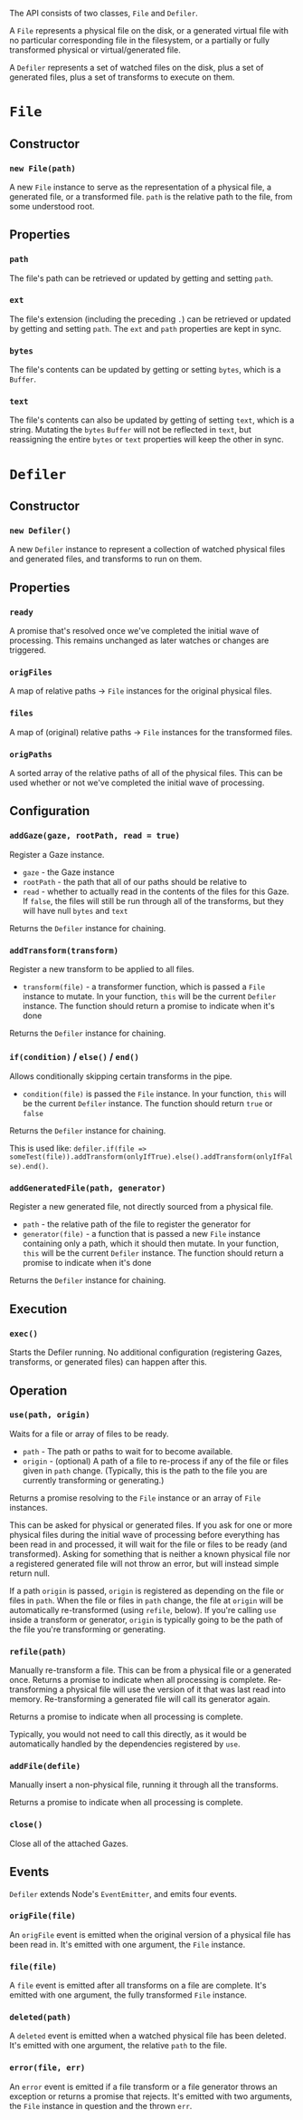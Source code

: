 The API consists of two classes, `File` and `Defiler`.

A `File` represents a physical file on the disk, or a generated virtual file with no particular corresponding file in the filesystem, or a partially or fully transformed physical or virtual/generated file.

A `Defiler` represents a set of watched files on the disk, plus a set of generated files, plus a set of transforms to execute on them.

# `File`

## Constructor

### `new File(path)`

A new `File` instance to serve as the representation of a physical file, a generated file, or a transformed file. `path` is the relative path to the file, from some understood root.

## Properties

### `path`

The file's path can be retrieved or updated by getting and setting `path`.

### `ext`

The file's extension (including the preceding `.`) can be retrieved or updated by getting and setting `path`. The `ext` and `path` properties are kept in sync.

### `bytes`

The file's contents can be updated by getting or setting `bytes`, which is a `Buffer`.

### `text`

The file's contents can also be updated by getting of setting `text`, which is a string. Mutating the `bytes` `Buffer` will not be reflected in `text`, but reassigning the entire `bytes` or `text` properties will keep the other in sync.

# `Defiler`

## Constructor

### `new Defiler()`

A new `Defiler` instance to represent a collection of watched physical files and generated files, and transforms to run on them.

## Properties

### `ready`

A promise that's resolved once we've completed the initial wave of processing. This remains unchanged as later watches or changes are triggered.

### `origFiles`

A map of relative paths -> `File` instances for the original physical files.

### `files`

A map of (original) relative paths -> `File` instances for the transformed files.

### `origPaths`

A sorted array of the relative paths of all of the physical files. This can be used whether or not we've completed the initial wave of processing.

## Configuration

### `addGaze(gaze, rootPath, read = true)`

Register a Gaze instance.

- `gaze` - the Gaze instance
-	`rootPath` - the path that all of our paths should be relative to
- `read` - whether to actually read in the contents of the files for this Gaze. If `false`, the files will still be run through all of the transforms, but they will have null `bytes` and `text`

Returns the `Defiler` instance for chaining.

### `addTransform(transform)`

Register a new transform to be applied to all files.

- `transform(file)` - a transformer function, which is passed a `File` instance to mutate. In your function, `this` will be the current `Defiler` instance. The function should return a promise to indicate when it's done

Returns the `Defiler` instance for chaining.

### `if(condition)` / `else()` / `end()`

Allows conditionally skipping certain transforms in the pipe.

- `condition(file)` is passed the `File` instance.  In your function, `this` will be the current `Defiler` instance. The function should return `true` or `false`

Returns the `Defiler` instance for chaining.

This is used like: `defiler.if(file => someTest(file)).addTransform(onlyIfTrue).else().addTransform(onlyIfFalse).end()`.

### `addGeneratedFile(path, generator)`

Register a new generated file, not directly sourced from a physical file.

- `path` - the relative path of the file to register the generator for
- `generator(file)` - a function that is passed a new `File` instance containing only a path, which it should then mutate.  In your function, `this` will be the current `Defiler` instance. The function should return a promise to indicate when it's done

Returns the `Defiler` instance for chaining.

## Execution

### `exec()`

Starts the Defiler running. No additional configuration (registering Gazes, transforms, or generated files) can happen after this.

## Operation

### `use(path, origin)`

Waits for a file or array of files to be ready.

- `path` - The path or paths to wait for to become available.
- `origin` - (optional) A path of a file to re-process if any of the file or files given in `path` change. (Typically, this is the path to the file you are currently transforming or generating.)

Returns a promise resolving to the `File` instance or an array of `File` instances.

This can be asked for physical or generated files. If you ask for one or more physical files during the initial wave of processing before everything has been read in and processed, it will wait for the file or files to be ready (and transformed). Asking for something that is neither a known physical file nor a registered generated file will not throw an error, but will instead simple return null.

If a path `origin` is passed, `origin` is registered as depending on the file or files in `path`. When the file or files in `path` change, the file at `origin` will be automatically re-transformed (using `refile`, below). If you're calling `use` inside a transform or generator, `origin` is typically going to be the path of the file you're transforming or generating.

### `refile(path)`

Manually re-transform a file. This can be from a physical file or a generated once. Returns a promise to indicate when all processing is complete. Re-transforming a physical file will use the version of it that was last read into memory. Re-transforming a generated file will call its generator again.

Returns a promise to indicate when all processing is complete.

Typically, you would not need to call this directly, as it would be automatically handled by the dependencies registered by `use`.

### `addFile(defile)`

Manually insert a non-physical file, running it through all the transforms.

Returns a promise to indicate when all processing is complete.

### `close()`

Close all of the attached Gazes.

## Events

`Defiler` extends Node's `EventEmitter`, and emits four events.

### `origFile(file)`

An `origFile` event is emitted when the original version of a physical file has been read in. It's emitted with one argument, the `File` instance.

### `file(file)`

A `file` event is emitted after all transforms on a file are complete. It's emitted with one argument, the fully transformed `File` instance.

### `deleted(path)`

A `deleted` event is emitted when a watched physical file has been deleted. It's emitted with one argument, the relative `path` to the file.

### `error(file, err)`

An `error` event is emitted if a file transform or a file generator throws an exception or returns a promise that rejects. It's emitted with two arguments, the `File` instance in question and the thrown `err`.
